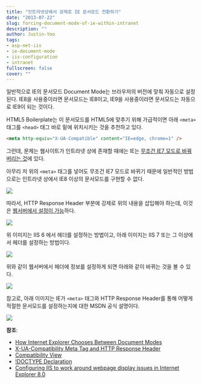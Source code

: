 ```yaml
---
title: "인트라넷상에서 강제로 IE 문서모드 전환하기"
date: "2013-07-22"
slug: forcing-document-mode-of-ie-within-intranet
description: ""
author: Justin-Yoo
tags:
- asp-net-iis
- ie-document-mode
- iis-configuration
- intranet
fullscreen: false
cover: ""
---
```


일반적으로 IE의 문서모드 Document Mode는 브라우저의 버전에 맞춰 자동으로 설정된다. IE8을 사용중이라면 문서모드는 IE8이고, IE9을 사용중이라면 문서모드는 자동으로 IE9이 되는 것이다.

HTML5 Boilerplate는 이 문서모드를 HTML5에 맞추기 위해 가급적이면 아래 `<meta>` 태그를 `<head>` 태그 바로 밑에 위치시키는 것을 추천하고 있다.

```html
<meta http-equiv="X-UA-Compatible" content="IE=edge, chrome=1" />

```

그런데, 문제는 웹사이트가 인트라넷 상에 존재할 때에는 IE는 [무조건 IE7 모드로 바꿔버리는 것](http://msdn.microsoft.com/en-us/library/ff955410(v=vs.110).aspx)에 있다.

아무리 저 위의 `<meta>` 태그를 넣어도 무조건 IE7 모드로 바뀌기 때문에 일반적인 방법으로는 인트라넷 상에서 IE8 이상의 문서모드를 구현할 수 없다.

![](http://media.tumblr.com/d24e849d4d383185bbe627a30c342c04/tumblr_inline_mqcc89h7T91qz4rgp.png)

따라서, HTTP Response Header 부분에 강제로 위의 내용을 삽입해야 하는데, 이것은 [웹서버에서 설정이 가능](http://blogs.msdn.com/b/mike/archive/2008/10/15/configuring-iis-to-work-around-webpage-display-issues-in-internet-explorer-8-0.aspx)하다.

![](http://media.tumblr.com/aca40c13578b78d801403a5ff123f9b0/tumblr_inline_mqccbpJK4l1qz4rgp.png)

위 이미지는 IIS 6 에서 헤더를 설정하는 방법이고, 아래 이미지는 IIS 7 또는 그 이상에서 헤더를 설정하는 방법이다.

![](http://media.tumblr.com/90d52fc10a98a3b507d06e876d4ee471/tumblr_inline_mqccd0Zs9F1qz4rgp.png)

위와 같이 웹서버에서 헤더에 정보를 설정하게 되면 아래와 같이 바뀌는 것을 볼 수 있다.

![](http://media.tumblr.com/d40a61775160633ecc5921702a98df46/tumblr_inline_mqcckjQ4vY1qz4rgp.png)

참고로, 아래 이미지는 IE가 `<meta>` 태그와 HTTP Response Header를 통해 어떻게 적절한 문서모드를 설정하는지에 대한 MSDN 공식 설명이다.

![](http://i.msdn.microsoft.com/dynimg/IC668677.jpg)

**참조**:

- [How Internet Explorer Chooses Between Document Modes](http://msdn.microsoft.com/en-us/library/ff405803(v=vs.110).aspx)
- [X-UA-Compatibility Meta Tag and HTTP Response Header](http://msdn.microsoft.com/en-us/library/ff955275(v=vs.110).aspx)
- [Compatibility View](http://msdn.microsoft.com/en-us/library/ff955410(v=vs.110).aspx)
- [!DOCTYPE Declaration](http://msdn.microsoft.com/en-us/library/ff955379(v=vs.110).aspx)
- [Configuring IIS to work around webpage display issues in Internet Explorer 8.0](http://blogs.msdn.com/b/mike/archive/2008/10/15/configuring-iis-to-work-around-webpage-display-issues-in-internet-explorer-8-0.aspx)
